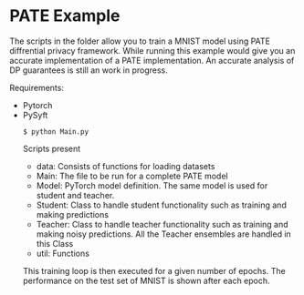 # PATE Example

The scripts in the folder allow you to train a MNIST model using PATE diffrential privacy framework.
While running this example would give you an accurate implementation of a PATE implementation. An accurate analysis of DP guarantees is still an work in progress.

Requirements:

<ul>
 <li>Pytorch</li>
 <li>PySyft</li>
</li>

```
$ python Main.py
```

Scripts present
 * data: Consists of functions for loading datasets
 * Main: The file to be run for a complete PATE model
 * Model: PyTorch model definition. The same model is used for student and teacher.
 * Student: Class to handle student functionality such as training and making predictions
 * Teacher: Class to handle teacher functionality such as training and making noisy predictions. All the Teacher ensembles are handled in this Class
 * util: Functions


 This training loop is then executed for a given number of epochs.
 The performance on the test set of MNIST is shown after each epoch.
